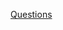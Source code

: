 [Questions](https://ele.exeter.ac.uk/pluginfile.php/5388098/mod_resource/content/1/Exercises04.pdf)





